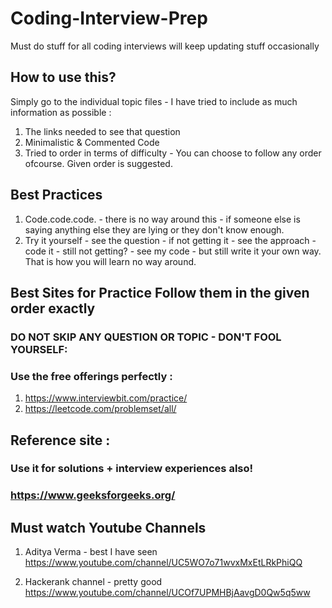 # Coding-Interview-Prep
Must do stuff for all coding interviews will keep updating stuff occasionally


## How to use this? 
Simply go to the individual topic files - I have tried to include as much information as possible : 
1. The links needed to see that question
2. Minimalistic & Commented Code
3. Tried to order in terms of difficulty - You can choose to follow any order ofcourse. Given order is suggested.

## Best Practices
1. Code.code.code. - there is no way around this - if someone else is saying anything else they are lying or they don't know enough.
2. Try it yourself - see the question - if not getting it - see the approach - code it - still not getting? - see my code - but still write it your own way.
That is how you will learn no way around.

## Best Sites for Practice Follow them in the given order exactly 
### DO NOT SKIP ANY QUESTION OR TOPIC - DON'T FOOL YOURSELF:
### Use the free offerings perfectly : 
1. https://www.interviewbit.com/practice/
2. https://leetcode.com/problemset/all/


## Reference site : 
### Use it for solutions + interview experiences also!
### https://www.geeksforgeeks.org/

## Must watch Youtube Channels

1. Aditya Verma - best I have seen 
https://www.youtube.com/channel/UC5WO7o71wvxMxEtLRkPhiQQ

2. Hackerank channel - pretty good
https://www.youtube.com/channel/UCOf7UPMHBjAavgD0Qw5q5ww
